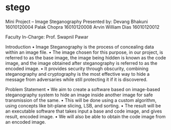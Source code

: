 # stego
Mini Project –
Image Steganography
Presented by:
Devang Bhakuni 16010120004
Palak Chopra 16010120008
Arvin William Dias 16010120012

Faculty In-Charge:
Prof. Swapnil Pawar

Introduction
•	Image Steganography is the process of concealing data within an image file. 
•	The image chosen for this purpose, in our project, is referred to as the base image, the image being hidden is known as the code image, and the image obtained after steganography is referred to as the encoded image.
•	It provides security through obscurity, combining steganography and cryptography is the most effective way to hide a message from adversaries while still protecting it if it is discovered.

Problem Statement
•	We aim to create a software based on image-based steganography system to hide an image inside another image for safe transmission of the same.
•	This will be done using a custom algorithm, using concepts like bit-plane slicing, LSB, and sorting.
•	The result will be an executable software that takes input a base and code image, and gives result, encoded image.
•	We will also be able to obtain the code image from an encoded image.
